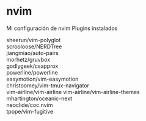 # nvim
Mi configuración de nvim
Plugins instalados

sheerun/vim-polyglot<br>
scrooloose/NERDTree<br>
jiangmiao/auto-pairs<br>
morhetz/gruvbox<br>
godlygeek/csapprox<br>
powerline/powerline<br>
easymotion/vim-easymotion<br>
christoomey/vim-tmux-navigator<br>
vim-airline/vim-airline
vim-airline/vim-airline-themes<br>
mhartington/oceanic-next<br>
neoclide/coc.nvim<br>
tpope/vim-fugitive<br>
